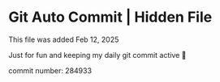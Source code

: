 # Git Auto Commit | Hidden File

This file was added Feb 12, 2025

Just for fun and keeping my daily git commit active 🤪

commit number: 284933
